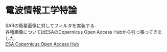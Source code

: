 # 電波情報工学特論
SARの衛星画像に対してフィルタを実装する.  
各種画像についてはESAのCopernicus Open Access Hubから引っ張ってきました.  
[ESA Copernicus Open Access Hub](https://scihub.copernicus.eu/dhus/#/home)
